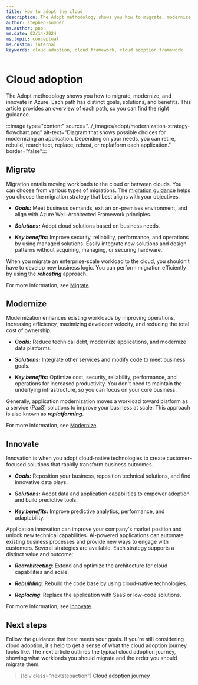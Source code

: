 ```yaml
---
title: How to adopt the cloud
description: The Adopt methodology shows you how to migrate, modernize, and innovate in Azure.
author: stephen-sumner
ms.author: pnp
ms.date: 02/14/2024
ms.topic: conceptual
ms.custom: internal
keywords: cloud adoption, cloud framework, cloud adoption framework
---
```


# Cloud adoption

The Adopt methodology shows you how to migrate, modernize, and innovate in Azure. Each path has distinct goals, solutions, and benefits. This article provides an overview of each path, so you can find the right guidance.

:::image type="content" source="../_images/adopt/modernization-strategy-flowchart.png" alt-text="Diagram that shows possible choices for modernizing an application. Depending on your needs, you can retire, rebuild, rearchitect, replace, rehost, or replatform each application." border="false":::

## Migrate

Migration entails moving workloads to the cloud or between clouds. You can choose from various types of migrations. The [migration guidance](../migrate/index.md) helps you choose the migration strategy that best aligns with your objectives.

- ***Goals:*** Meet business demands, exit an on-premises environment, and align with Azure Well-Architected Framework principles.

- ***Solutions:*** Adopt cloud solutions based on business needs.

- ***Key benefits:*** Improve security, reliability, performance, and operations by using managed solutions. Easily integrate new solutions and design patterns without acquiring, managing, or securing hardware.

When you migrate an enterprise-scale workload to the cloud, you shouldn’t have to develop new business logic. You can perform migration efficiently by using the ***rehosting*** approach.

For more information, see [Migrate](../migrate/index.md).

## Modernize

Modernization enhances existing workloads by improving operations, increasing efficiency, maximizing developer velocity, and reducing the total cost of ownership.

- ***Goals:*** Reduce technical debt, modernize applications, and modernize data platforms.

- ***Solutions:*** Integrate other services and modify code to meet business goals.

- ***Key benefits:*** Optimize cost, security, reliability, performance, and operations for increased productivity. You don't need to maintain the underlying infrastructure, so you can focus on your core business.

Generally, application modernization moves a workload toward platform as a service (PaaS) solutions to improve your business at scale. This approach is also known as ***replatforming***.

For more information, see [Modernize](../modernize/index.md).

## Innovate

Innovation is when you adopt cloud-native technologies to create customer-focused solutions that rapidly transform business outcomes.

- ***Goals:*** Reposition your business, reposition technical solutions, and find innovative data plays.

- ***Solutions:*** Adopt data and application capabilities to empower adoption and build predictive tools.

- ***Key benefits:*** Improve predictive analytics, performance, and adaptability.

Application innovation can improve your company's market position and unlock new technical capabilities. AI-powered applications can automate existing business processes and provide new ways to engage with customers. Several strategies are available. Each strategy supports a distinct value and outcome:

- ***Rearchitecting***: Extend and optimize the architecture for cloud capabilities and scale.

- ***Rebuilding***: Rebuild the code base by using cloud-native technologies.

- ***Replacing***: Replace the application with SaaS or low-code solutions.

For more information, see [Innovate](../innovate/index.md).

## Next steps

Follow the guidance that best meets your goals. If you're still considering cloud adoption, it's help to get a sense of what the cloud adoption journey looks like. The next article outlines the typical cloud adoption journey, showing what workloads you should migrate and the order you should migrate them.

> [!div class="nextstepaction"]
> [Cloud adoption journey](cloud-adoption.md)
